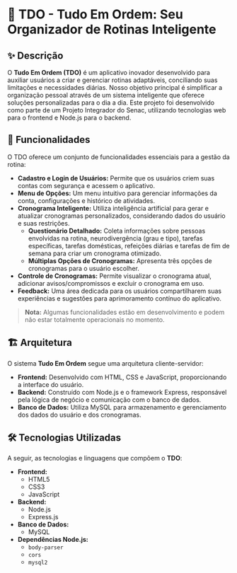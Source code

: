 # 🤖 TDO - Tudo Em Ordem: Seu Organizador de Rotinas Inteligente

## ✨ Descrição
O **Tudo Em Ordem (TDO)** é um aplicativo inovador desenvolvido para auxiliar usuários a criar e gerenciar rotinas adaptáveis, conciliando suas limitações e necessidades diárias. Nosso objetivo principal é simplificar a organização pessoal através de um sistema inteligente que oferece soluções personalizadas para o dia a dia. Este projeto foi desenvolvido como parte de um Projeto Integrador do Senac, utilizando tecnologias web para o frontend e Node.js para o backend.

## 🚀 Funcionalidades
O TDO oferece um conjunto de funcionalidades essenciais para a gestão da rotina:
* **Cadastro e Login de Usuários:** Permite que os usuários criem suas contas com segurança e acessem o aplicativo.
* **Menu de Opções:** Um menu intuitivo para gerenciar informações da conta, configurações e histórico de atividades.
* **Cronograma Inteligente:** Utiliza inteligência artificial para gerar e atualizar cronogramas personalizados, considerando dados do usuário e suas restrições.
    * **Questionário Detalhado:** Coleta informações sobre pessoas envolvidas na rotina, neurodivergência (grau e tipo), tarefas específicas, tarefas domésticas, refeições diárias e tarefas de fim de semana para criar um cronograma otimizado.
    * **Múltiplas Opções de Cronogramas:** Apresenta três opções de cronogramas para o usuário escolher.
* **Controle de Cronogramas:** Permite visualizar o cronograma atual, adicionar avisos/compromissos e excluir o cronograma em uso.
* **Feedback:** Uma área dedicada para os usuários compartilharem suas experiências e sugestões para aprimoramento contínuo do aplicativo.

> **Nota:** Algumas funcionalidades estão em desenvolvimento e podem não estar totalmente operacionais no momento.

## 🏗️ Arquitetura
O sistema **Tudo Em Ordem** segue uma arquitetura cliente-servidor:
* **Frontend:** Desenvolvido com HTML, CSS e JavaScript, proporcionando a interface do usuário.
* **Backend:** Construído com Node.js e o framework Express, responsável pela lógica de negócio e comunicação com o banco de dados.
* **Banco de Dados:** Utiliza MySQL para armazenamento e gerenciamento dos dados do usuário e dos cronogramas.

## 🛠️ Tecnologias Utilizadas
A seguir, as tecnologias e linguagens que compõem o **TDO**:
* **Frontend:**
    * HTML5
    * CSS3
    * JavaScript
* **Backend:**
    * Node.js
    * Express.js
* **Banco de Dados:**
    * MySQL
* **Dependências Node.js:**
    * `body-parser`
    * `cors`
    * `mysql2`
